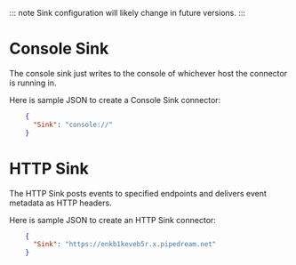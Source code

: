 

::: note
Sink configuration will likely change in future versions.
:::


# Console Sink 

The console sink just writes to the console of whichever host the connector is running in.

Here is sample JSON to create a Console Sink connector:

```json
    {
      "Sink": "console://"
    }
```

# HTTP Sink <span id="http_sink"></span>

The HTTP Sink posts events to specified endpoints and delivers event metadata as HTTP headers.

Here is sample JSON to create an HTTP Sink connector:

```json
    {
      "Sink": "https://enkb1keveb5r.x.pipedream.net"
    }
```
